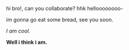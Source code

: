 hi bro!, can you collaborate?
hhk
helloooooooo-
<p>im gonna go eat some bread, see you soon.</p>
<head> <p> <i> I am cool. </i> </p> </head>
<b> Well i think i am. </b>
